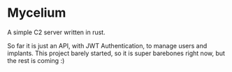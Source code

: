 # Mycelium 

A simple C2 server written in rust.

So far it is just an API, with JWT Authentication, to manage users and implants.
This project barely started, so it is super barebones right now, but the rest is coming :)